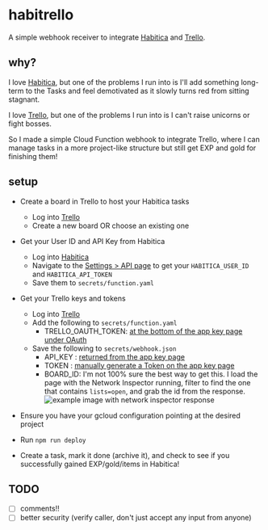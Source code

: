 # habitrello
A simple webhook receiver to integrate [Habitica](https://habitica.com/) and [Trello](https://trello.com).

## why?

I love [Habitica](https://habitica.com/), but one of the problems I run into is I'll add something long-term to the Tasks and feel demotivated as it slowly turns red from sitting stagnant.

I love [Trello](https://trello.com), but one of the problems I run into is I can't raise unicorns or fight bosses.

So I made a simple Cloud Function webhook to integrate Trello, where I can manage tasks in a more project-like structure but still get EXP and gold for finishing them!

## setup

- Create a board in Trello to host your Habitica tasks
  - Log into [Trello](https://trello.com)
  - Create a new board OR choose an existing one

- Get your User ID and API Key from Habitica
  - Log into [Habitica](https://habitica.com/)
  - Navigate to the [Settings > API page](https://habitica.com/user/settings/api) to get your ``HABITICA_USER_ID`` and ``HABITICA_API_TOKEN``
  - Save them to ``secrets/function.yaml``

- Get your Trello keys and tokens
  - Log into [Trello](https://trello.com)
  - Add the following to ``secrets/function.yaml``
    - TRELLO_OAUTH_TOKEN: [at the bottom of the app key page under OAuth](https://trello.com/app-key/)
  - Save the following to ``secrets/webhook.json``
    - API_KEY : [returned from the app key page](https://trello.com/app-key/)
    - TOKEN : [manually generate a Token on the app key page](https://trello.com/app-key/)
    - BOARD_ID: I'm not 100% sure the best way to get this.  I load the page with the Network Inspector running, filter to find the one that contains ``lists=open``, and grab the id from the response.
![example image with network inspector response](https://i.imgur.com/msw6laE.png)


- Ensure you have your gcloud configuration pointing at the desired project

- Run ``npm run deploy``

- Create a task, mark it done (archive it), and check to see if you successfully gained EXP/gold/items in Habitica!

## TODO
- [ ] comments!!
- [ ] better security (verify caller, don't just accept any input from anyone)
